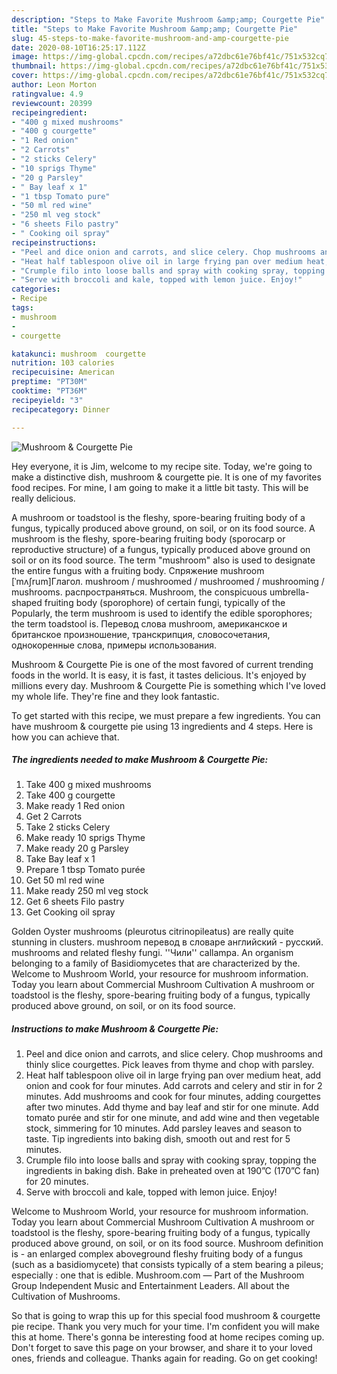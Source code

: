 ```yaml
---
description: "Steps to Make Favorite Mushroom &amp;amp; Courgette Pie"
title: "Steps to Make Favorite Mushroom &amp;amp; Courgette Pie"
slug: 45-steps-to-make-favorite-mushroom-and-amp-courgette-pie
date: 2020-08-10T16:25:17.112Z
image: https://img-global.cpcdn.com/recipes/a72dbc61e76bf41c/751x532cq70/mushroom-courgette-pie-recipe-main-photo.jpg
thumbnail: https://img-global.cpcdn.com/recipes/a72dbc61e76bf41c/751x532cq70/mushroom-courgette-pie-recipe-main-photo.jpg
cover: https://img-global.cpcdn.com/recipes/a72dbc61e76bf41c/751x532cq70/mushroom-courgette-pie-recipe-main-photo.jpg
author: Leon Morton
ratingvalue: 4.9
reviewcount: 20399
recipeingredient:
- "400 g mixed mushrooms"
- "400 g courgette"
- "1 Red onion"
- "2 Carrots"
- "2 sticks Celery"
- "10 sprigs Thyme"
- "20 g Parsley"
- " Bay leaf x 1"
- "1 tbsp Tomato pure"
- "50 ml red wine"
- "250 ml veg stock"
- "6 sheets Filo pastry"
- " Cooking oil spray"
recipeinstructions:
- "Peel and dice onion and carrots, and slice celery. Chop mushrooms and thinly slice courgettes. Pick leaves from thyme and chop with parsley."
- "Heat half tablespoon olive oil in large frying pan over medium heat, add onion and cook for four minutes. Add carrots and celery and stir in for 2 minutes. Add mushrooms and cook for four minutes, adding courgettes after two minutes. Add thyme and bay leaf and stir for one minute. Add tomato purée and stir for one minute, and add wine and then vegetable stock, simmering for 10 minutes. Add parsley leaves and season to taste. Tip ingredients into baking dish, smooth out and rest for 5 minutes."
- "Crumple filo into loose balls and spray with cooking spray, topping the ingredients in baking dish. Bake in preheated oven at 190”C (170”C fan) for 20 minutes."
- "Serve with broccoli and kale, topped with lemon juice. Enjoy!"
categories:
- Recipe
tags:
- mushroom
- 
- courgette

katakunci: mushroom  courgette 
nutrition: 103 calories
recipecuisine: American
preptime: "PT30M"
cooktime: "PT36M"
recipeyield: "3"
recipecategory: Dinner

---
```



![Mushroom &amp; Courgette Pie](https://img-global.cpcdn.com/recipes/a72dbc61e76bf41c/751x532cq70/mushroom-courgette-pie-recipe-main-photo.jpg)

Hey everyone, it is Jim, welcome to my recipe site. Today, we're going to make a distinctive dish, mushroom &amp; courgette pie. It is one of my favorites food recipes. For mine, I am going to make it a little bit tasty. This will be really delicious.

A mushroom or toadstool is the fleshy, spore-bearing fruiting body of a fungus, typically produced above ground, on soil, or on its food source. A mushroom is the fleshy, spore-bearing fruiting body (sporocarp or reproductive structure) of a fungus, typically produced above ground on soil or on its food source. The term &#34;mushroom&#34; also is used to designate the entire fungus with a fruiting body. Спряжение mushroom [ˈmʌʃrum]Глагол. mushroom / mushroomed / mushroomed / mushrooming / mushrooms. распространяться. Mushroom, the conspicuous umbrella-shaped fruiting body (sporophore) of certain fungi, typically of the Popularly, the term mushroom is used to identify the edible sporophores; the term toadstool is. Перевод слова mushroom, американское и британское произношение, транскрипция, словосочетания, однокоренные слова, примеры использования.

Mushroom &amp; Courgette Pie is one of the most favored of current trending foods in the world. It is easy, it is fast, it tastes delicious. It's enjoyed by millions every day. Mushroom &amp; Courgette Pie is something which I've loved my whole life. They're fine and they look fantastic.


To get started with this recipe, we must prepare a few ingredients. You can have mushroom &amp; courgette pie using 13 ingredients and 4 steps. Here is how you can achieve that.

<!--inarticleads1-->

##### The ingredients needed to make Mushroom &amp; Courgette Pie:

1. Take 400 g mixed mushrooms
1. Take 400 g courgette
1. Make ready 1 Red onion
1. Get 2 Carrots
1. Take 2 sticks Celery
1. Make ready 10 sprigs Thyme
1. Make ready 20 g Parsley
1. Take  Bay leaf x 1
1. Prepare 1 tbsp Tomato purée
1. Get 50 ml red wine
1. Make ready 250 ml veg stock
1. Get 6 sheets Filo pastry
1. Get  Cooking oil spray


Golden Oyster mushrooms (pleurotus citrinopileatus) are really quite stunning in clusters. mushroom перевод в словаре английский - русский. mushrooms and related fleshy fungi. &#39;&#39;Чили&#39;&#39; callampa. An organism belonging to a family of Basidiomycetes that are characterized by the. Welcome to Mushroom World, your resource for mushroom information. Today you learn about Commercial Mushroom Cultivation A mushroom or toadstool is the fleshy, spore-bearing fruiting body of a fungus, typically produced above ground, on soil, or on its food source. 

<!--inarticleads2-->

##### Instructions to make Mushroom &amp; Courgette Pie:

1. Peel and dice onion and carrots, and slice celery. Chop mushrooms and thinly slice courgettes. Pick leaves from thyme and chop with parsley.
1. Heat half tablespoon olive oil in large frying pan over medium heat, add onion and cook for four minutes. Add carrots and celery and stir in for 2 minutes. Add mushrooms and cook for four minutes, adding courgettes after two minutes. Add thyme and bay leaf and stir for one minute. Add tomato purée and stir for one minute, and add wine and then vegetable stock, simmering for 10 minutes. Add parsley leaves and season to taste. Tip ingredients into baking dish, smooth out and rest for 5 minutes.
1. Crumple filo into loose balls and spray with cooking spray, topping the ingredients in baking dish. Bake in preheated oven at 190”C (170”C fan) for 20 minutes.
1. Serve with broccoli and kale, topped with lemon juice. Enjoy!


Welcome to Mushroom World, your resource for mushroom information. Today you learn about Commercial Mushroom Cultivation A mushroom or toadstool is the fleshy, spore-bearing fruiting body of a fungus, typically produced above ground, on soil, or on its food source. Mushroom definition is - an enlarged complex aboveground fleshy fruiting body of a fungus (such as a basidiomycete) that consists typically of a stem bearing a pileus; especially : one that is edible. Mushroom.com — Part of the Mushroom Group Independent Music and Entertainment Leaders. All about the Cultivation of Mushrooms. 

So that is going to wrap this up for this special food mushroom &amp; courgette pie recipe. Thank you very much for your time. I'm confident you will make this at home. There's gonna be interesting food at home recipes coming up. Don't forget to save this page on your browser, and share it to your loved ones, friends and colleague. Thanks again for reading. Go on get cooking!
